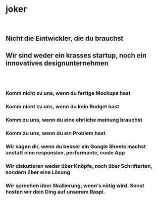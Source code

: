 # joker
<br />

## Nicht die Eintwickler, die du brauchst
## Wir sind weder ein krasses startup, noch ein innovatives designunternehmen

<br />
<br />

### Komm nicht zu uns, wenn du fertige Mockups hast
### Komm nicht zu uns, wenn du kein Budget hast
### Komm zu uns, wenn du eine ehrliche meinung brauchst
### Komm zu uns, wenn du ein Problem hast
### Wir sagen dir, wenn du besser ein Google Sheets machst anstatt eine responsive, performante, coole App
### Wir diskutieren weder über Knöpfe, noch über Schriftarten, sondern über eine Lösung
### Wir sprechen über Skallierung, wenn's nötig wird. Sonst hosten wir dein Ding auf unserem Raspi.
